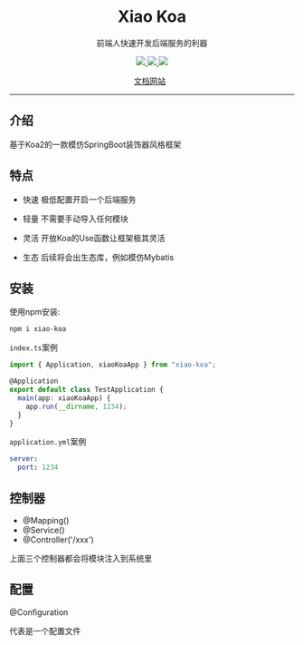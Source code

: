 <h1 align="center">Xiao Koa</h1>
<p align="center">前端人快速开发后端服务的利器</p>
<p align="center">
   <a href="https://www.npmjs.com/package/xiao-koa">
    <img src="https://img.shields.io/npm/v/xiao-koa.svg">
  </a>
  <a href="https://npmcharts.com/compare/xiao-koa?minimal=true">
    <img src="https://img.shields.io/npm/dt/xiao-koa.svg">
  </a>
      <a href="https://opensource.org/licenses/MIT"><img src="https://img.shields.io/badge/License-MIT-blue.svg"></a>
<p align="center">
  <a href="http://xiao-koa.xuanxiaoqian.com">文档网站</a>
  &nbsp;
</p>


---




## 介绍

基于Koa2的一款模仿SpringBoot装饰器风格框架



## 特点

- 快速 极低配置开启一个后端服务

- 轻量 不需要手动导入任何模块

- 灵活 开放Koa的Use函数让框架极其灵活

- 生态 后续将会出生态库，例如模仿Mybatis



## 安装

使用npm安装:

~~~sh
npm i xiao-koa
~~~



`index.ts`案例

~~~ts
import { Application, xiaoKoaApp } from "xiao-koa";

@Application
export default class TestApplication {
  main(app: xiaoKoaApp) {
    app.run(__dirname, 1234);
  }
}
~~~



`application.yml`案例

~~~yaml
server:
  port: 1234
~~~



## 控制器

- @Mapping()
- @Service()
- @Controller('/xxx')

上面三个控制器都会将模块注入到系统里



## 配置

@Configuration

代表是一个配置文件